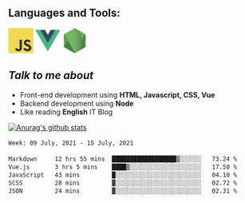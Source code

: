 ## **Languages and Tools:**      
<code><img height="50" src="https://raw.githubusercontent.com/github/explore/80688e429a7d4ef2fca1e82350fe8e3517d3494d/topics/javascript/javascript.png"></code>
<code><img height="50"  src="https://raw.githubusercontent.com/github/explore/80688e429a7d4ef2fca1e82350fe8e3517d3494d/topics/vue/vue.png"></code>
<code><img height="50"  src="https://raw.githubusercontent.com/github/explore/80688e429a7d4ef2fca1e82350fe8e3517d3494d/topics/nodejs/nodejs.png"></code>

## *Talk to me about*
- Front-end development using **HTML, Javascript, CSS, Vue**
- Backend development using **Node**
- Like reading **English** IT Blog    

[![Anurag's github stats](https://github-readme-stats.vercel.app/api?username=qdi5)](https://github.com/anuraghazra/github-readme-stats)    

<!--START_SECTION:waka-->
```text
Week: 09 July, 2021 - 15 July, 2021

Markdown     12 hrs 55 mins  ██████████████████▒░░░░░░   73.24 % 
Vue.js       3 hrs 5 mins    ████▒░░░░░░░░░░░░░░░░░░░░   17.50 % 
JavaScript   43 mins         █░░░░░░░░░░░░░░░░░░░░░░░░   04.10 % 
SCSS         28 mins         ▓░░░░░░░░░░░░░░░░░░░░░░░░   02.72 % 
JSON         24 mins         ▓░░░░░░░░░░░░░░░░░░░░░░░░   02.31 % 
```
<!--END_SECTION:waka-->
